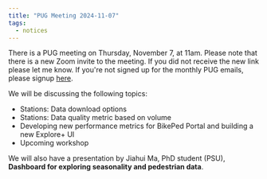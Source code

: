 ```yaml
---
title: "PUG Meeting 2024-11-07"
tags:
  - notices
---
```


There is a PUG meeting on Thursday, November 7, at 11am. Please note that there is a new Zoom invite to the meeting. If you did not receive the new link please let me know. If you're not signed up for the monthly PUG emails, please signup [here](https://share.hsforms.com/1RAfypg6SRDOl3DWUaYgvNw4bv60).  
  
We will be discussing the following topics:  
- Stations: Data download options  
- Stations: Data quality metric based on volume  
- Developing new performance metrics for BikePed Portal and building a new Explore+ UI  
- Upcoming workshop  
  
We will also have a presentation by Jiahui Ma, PhD student (PSU), __Dashboard for exploring seasonality and pedestrian data__.